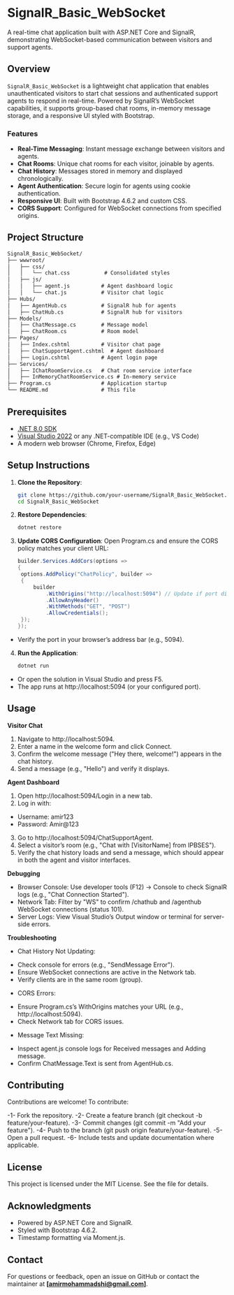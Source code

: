 # SignalR_Basic_WebSocket

A real-time chat application built with ASP.NET Core and SignalR, demonstrating WebSocket-based communication between visitors and support agents.

## Overview

`SignalR_Basic_WebSocket` is a lightweight chat application that enables unauthenticated visitors to start chat sessions and authenticated support agents to respond in real-time. Powered by SignalR’s WebSocket capabilities, it supports group-based chat rooms, in-memory message storage, and a responsive UI styled with Bootstrap.

### Features
- **Real-Time Messaging**: Instant message exchange between visitors and agents.
- **Chat Rooms**: Unique chat rooms for each visitor, joinable by agents.
- **Chat History**: Messages stored in memory and displayed chronologically.
- **Agent Authentication**: Secure login for agents using cookie authentication.
- **Responsive UI**: Built with Bootstrap 4.6.2 and custom CSS.
- **CORS Support**: Configured for WebSocket connections from specified origins.

## Project Structure

```markdown
SignalR_Basic_WebSocket/
├── wwwroot/
│   ├── css/
│   │   └── chat.css           # Consolidated styles
│   ├── js/
│   │   ├── agent.js          # Agent dashboard logic
│   │   └── chat.js           # Visitor chat logic
├── Hubs/
│   ├── AgentHub.cs           # SignalR hub for agents
│   ├── ChatHub.cs            # SignalR hub for visitors
├── Models/
│   ├── ChatMessage.cs        # Message model
│   ├── ChatRoom.cs           # Room model
├── Pages/
│   ├── Index.cshtml          # Visitor chat page
│   ├── ChatSupportAgent.cshtml  # Agent dashboard
│   ├── Login.cshtml          # Agent login page
├── Services/
│   ├── IChatRoomService.cs   # Chat room service interface
│   ├── InMemoryChatRoomService.cs # In-memory service
├── Program.cs                # Application startup
└── README.md                 # This file

```

## Prerequisites

- [.NET 8.0 SDK](https://dotnet.microsoft.com/download/dotnet/8.0)
- [Visual Studio 2022](https://visualstudio.microsoft.com/) or any .NET-compatible IDE (e.g., VS Code)
- A modern web browser (Chrome, Firefox, Edge)

## Setup Instructions

1. **Clone the Repository**:
   ```bash
   git clone https://github.com/your-username/SignalR_Basic_WebSocket.git
   cd SignalR_Basic_WebSocket

2. **Restore Dependencies**:
   ```bash
   dotnet restore
3. **Update CORS Configuration**:
   Open Program.cs and ensure the CORS policy matches your client URL:
   ```csharp
   builder.Services.AddCors(options =>
   {
    options.AddPolicy("ChatPolicy", builder =>
    {
        builder
            .WithOrigins("http://localhost:5094") // Update if port differs
            .AllowAnyHeader()
            .WithMethods("GET", "POST")
            .AllowCredentials();
    });
   });

  - Verify the port in your browser’s address bar (e.g., 5094).

 4. **Run the Application**:
      ```bash
      dotnet run

  - Or open the solution in Visual Studio and press F5.
  - The app runs at http://localhost:5094 (or your configured port).


## Usage
**Visitor Chat**
1. Navigate to http://localhost:5094.
2. Enter a name in the welcome form and click Connect.
3. Confirm the welcome message ("Hey there, welcome!") appears in the chat history.
4. Send a message (e.g., "Hello") and verify it displays.

**Agent Dashboard**
1. Open http://localhost:5094/Login in a new tab.
2. Log in with:
 - Username: amir123
 - Password: Amir@123
3. Go to http://localhost:5094/ChatSupportAgent.
4. Select a visitor’s room (e.g., "Chat with [VisitorName] from IPBSES").
5. Verify the chat history loads and send a message, which should appear in both the agent and visitor interfaces.

**Debugging**
- Browser Console: Use developer tools (F12) → Console to check SignalR logs (e.g., "Chat Connection Started").
- Network Tab: Filter by "WS" to confirm /chathub and /agenthub WebSocket connections (status 101).
- Server Logs: View Visual Studio’s Output window or terminal for server-side errors.

**Troubleshooting**
- Chat History Not Updating:
 * Check console for errors (e.g., "SendMessage Error").
 * Ensure WebSocket connections are active in the Network tab.
 * Verify clients are in the same room (group).

- CORS Errors:
 * Ensure Program.cs’s WithOrigins matches your URL (e.g., http://localhost:5094).
 * Check Network tab for CORS issues.

- Message Text Missing:
 * Inspect agent.js console logs for Received messages and Adding message.
 * Confirm ChatMessage.Text is sent from AgentHub.cs.

## Contributing
Contributions are welcome! To contribute:

-1- Fork the repository.
-2- Create a feature branch (git checkout -b feature/your-feature).
-3- Commit changes (git commit -m "Add your feature").
-4- Push to the branch (git push origin feature/your-feature).
-5- Open a pull request.
-6- Include tests and update documentation where applicable.

## License
This project is licensed under the MIT License. See the  file for details.

## Acknowledgments
- Powered by ASP.NET Core and SignalR.
- Styled with Bootstrap 4.6.2.
- Timestamp formatting via Moment.js.

## Contact
For questions or feedback, open an issue on GitHub or contact the maintainer at **[amirmohammadshi@gmail.com]**.
